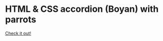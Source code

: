 # HTML & CSS accordion (Boyan) with parrots

[Check it out!](https://igorgurianov.github.io/cssBayan/)
